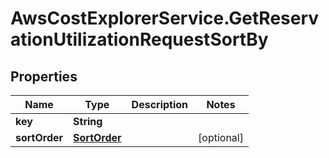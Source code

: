 # AwsCostExplorerService.GetReservationUtilizationRequestSortBy

## Properties

Name | Type | Description | Notes
------------ | ------------- | ------------- | -------------
**key** | **String** |  | 
**sortOrder** | [**SortOrder**](SortOrder.md) |  | [optional] 


